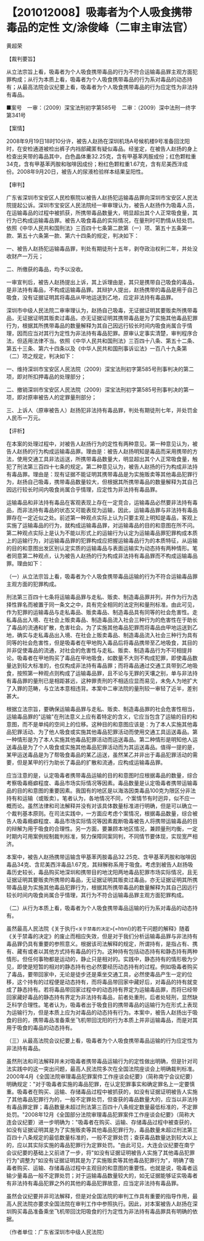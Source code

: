 # 【201012008】吸毒者为个人吸食携带毒品的定性 文/涂俊峰（二审主审法官）

黄超荣

【裁判要旨】

从立法宗旨上看，吸毒者为个人吸食携带毒品的行为不符合运输毒品罪主观方面犯罪构成；从行为本质上看，吸毒者为个人吸食携带毒品的行为系对毒品的动态持有；从最高法院会议纪要上看，吸毒者为个人吸食携带毒品的行为应定性为非法持有毒品。

■案号　一审：（2009）深宝法刑初字第585号　二审：（2009）深中法刑一终字第341号

【案情】

2008年9月19日18时10分许，被告人赵扬在深圳机场A号候机楼9号准备回沈阳时，在安检通道被检出裤子内裆部藏匿有疑似毒品。经鉴定，在被告人赵扬的身上检查出夹带的毒品其中，白色晶体重32.25克，含有甲基苯丙胺成份；红色颗粒重34克，含有甲基苯丙胺和咖啡因成份；粉红色颗粒重1.67克，含有尼美西泮成份。2008年9月20日，被告人的尿液检验样本结果呈阳性。

【审判】

广东省深圳市宝安区人民检察院以被告人赵扬犯运输毒品罪向深圳市宝安区人民法院提起公诉。深圳市宝安区人民法院经一审审理认为，被告人赵扬作为吸毒人员，在运输毒品的过程中被抓获，所携带毒品数量大，明显超出其个人正常吸食量，其行为已构成运输毒品罪。被告人吸食毒品的实际情况，在量刑时可酌情从轻处罚。依照《中华人民共和国刑法》三百四十七条第二款第（一）项、第五十五条第一款、第五十六条第一款、第六十四条的规定，判决如下：

一、被告人赵扬犯运输毒品罪，判处有期徒刑十五年，剥夺政治权利二年，并处没收财产一万元；

二、所缴获的毒品，均予以没收。

一审宣判后，被告人赵扬提出上诉，其上诉理由是，其只是携带自己吸食的毒品，是非法持有毒品，不构成运输毒品罪。其辩护人提出，赵扬携带的毒品是用于自己吸食，没有证据证明其将毒品从甲地运送到乙地，应定非法持有毒品罪。

深圳市中级人民法院二审审理认为，赵扬自己吸毒，无证据证明其要贩卖所携带毒品，无证据证明其贩卖过毒品，亦无证据证明其携带毒品是为了实施其他毒品犯罪行为，根据其所携带毒品的数量解释为其自己因远行较长时间内吸食尚属合乎情理，因而应当对其行为定性为非法持有毒品犯罪。原审认定事实清楚，审判程序合法，但适用法律不当。依照《中华人民共和国刑法》三百四十八条、第五十二条、第五十三条、第六十四条以及《中华人民共和国刑事诉讼法》一百八十九条第（二）项之规定，判决如下：

一、维持深圳市宝安区人民法院（2009）深宝法刑初字第585号刑事判决的第二项，即对所扣押毒品的处理部分；

二、撤销深圳市宝安区人民法院（2009）深宝法刑初字第585号刑事判决的第一项，即对原审被告人的定罪量刑部分；

三、上诉人（原审被告人）赵扬犯非法持有毒品罪，判处有期徒刑七年，并处罚金人民币一万元。

【评析】

在本案的处理过程中，对被告人赵扬行为的定性有两种意见。第一种意见认为，被告人赵扬的行为构成运输毒品罪。理由是：被告人赵扬明知是毒品而采用携带的方法，使用交通工具非法运送，所携带毒品数量大，明显超出其个人正常吸食量，触犯了刑法第三百四十七条的规定。第二种意见认为，被告人赵扬的行为构成非法持有毒品罪。理由是：现有证据不能证明其携带毒品是为实施贩卖等其他毒品犯罪行为，赵扬自己吸毒，携带毒品数量较大，但根据其所携带毒品的数量解释为其自己因远行较长时间内吸食尚属合乎情理，应定性为非法持有毒品罪。

运输毒品和非法持有毒品在客观表现上存在一定竞合，运输毒品必然要非法持有毒品，而非法持有毒品的状态又可能表现为运输，因此，运输毒品罪与非法持有毒品罪存在一定近似之处。前述第一种观点实际上认为只要主观上明知是毒品，客观上实施了运输毒品的行为，就构成运输毒品罪，对运输毒品的目的和意图在所不问。第二种观点实际上是认为不能以形式上的运输行为认定为运输毒品罪犯罪构成本质上的运输行为，对运输毒品罪的犯罪构成应把握运输毒品行为的本质特征，从运输的目的和意图出发区别认定实质的运输毒品与表面运输实为动态持有两种情形。笔者同意第二种观点，认为被告人赵扬的行为构成非法持有毒品罪而不构成运输毒品罪。理由如下：

（一）从立法宗旨上看，吸毒者为个人吸食携带毒品运输的行为不符合运输毒品罪主观方面的犯罪构成。

刑法第三百四十七条将运输毒品罪与走私、贩卖、制造毒品罪并列，并作为行为选择性罪名而被置于同一条文之中，具有完全相同的法定刑和量刑标准。由此可见，作为犯罪的运输毒品与走私毒品、贩卖毒品、制造毒品具有同等的社会危害性。走私毒品出入境、在社会上贩卖毒品、制造毒品流入社会三种行为的危害性在于助长了毒品的流通和扩散，危害社会。为了实施其他毒品犯罪而将毒品由甲地运送到乙地，确实与走私毒品出入境、在社会上贩卖毒品、制造毒品流入社会三种行为具有同等的社会危害性，但是吸毒者在甲地购入毒品后将毒品携带至乙地吸食，其目的并非促使毒品的流通，对社会的危害性与走私、贩卖、制造毒品行为不可相提并论。吸毒者在甲地购买了毒品在甲地吸食，如数量不大则不构成犯罪，即使毒品数量达到较大标准的，也仅构成非法持有毒品罪；而将毒品通过交通工具带到乙地吸食，按照第一种观点则构成了运输毒品罪，且不论与无罪的天壤之别，单与非法持有毒品罪的量刑已是相距甚远，这种罪责刑的不相适应显而易见，未免人为地扩大了入罪的范畴，与立法本意相违背。本案中二审法院的量刑较一审轻了近半，差别甚大。

根据立法宗旨，要确保运输毒品罪与走私、贩卖、制造毒品罪的社会危害性相当，运输毒品罪的"运输"在刑法意义上应有着特定的含义，它应当包含了运输的目的和意图，而不是单纯的空间上的位移。这种目的和意图应该是：为了本人实施其他毒品犯罪活动、为了他人吸食或实施其他毒品犯罪活动而使用交通工具运送毒品。第一种情形是为了本人实施其他毒品犯罪活动而运送毒品。第二种情形是明知他人运送毒品是为了个人吸食或实施其他毒品犯罪活动而为其运送毒品。值得一提的是，某甲运送毒品是为了帮吸食毒品的某乙运送，虽然某乙并非出于毒品犯罪活动的需要，但是某甲的行为助长了毒品的扩散和流通，应构成运输毒品罪。

应当注意的是，认定吸毒者携带毒品运输的目的和意图时应根据毒品的数量，综合考察吸毒瘾癖程度、毒品市场实际情况等因素。毒品数量是认定吸毒者携带运输毒品的目的和意图的重要因素。我国有的地区是以海洛因类毒品100克为限区分非法持有和运输（或贩卖）。笔者认为，各地情况不同，个案情节有时迥异，似不应一概而论。虽然法律和司法解释并没有对该具体数量标准进行明确，但是可以确立一个裁判基本原则。在司法实践中，一方面应考虑个案情况，根据毒品数量，综合被告人吸毒瘾癖程度、毒品市场实际情况等因素裁断吸毒被告人将携带运输毒品的目的辩解为用于吸食的合理性。另一方面，要兼顾本地区情况，兼顾量刑均衡，一定时期内可用案例规制裁判标准，努力保障同案同判，不同情节要体现，实现宽严相济。

本案中，被告人赵扬携带运输含甲基苯丙胺毒品32.25克、含甲基苯丙胺和咖啡因毒品34克、含尼美西泮毒品1.67克，其辩解称系用于吸食。考虑到被告人赵扬吸毒历史较长，毒品购买地深圳和携带目的地沈阳两地毒品犯罪市场实际情况，且无证据证明其要贩卖所携带的毒品，无证据证明其贩卖过毒品，亦无证据证明其所携带毒品是为实施其他毒品犯罪行为，根据其所携带毒品的数量解释为其自己因远行较长时间内吸食尚属合乎情理，其行为不符合运输毒品罪主观方面犯罪构成。

（二）从行为本质上看，吸毒者为个人吸食携带毒品运输的行为系对毒品的动态持有。

虽然最高人民法院《关于执行`<关于禁毒的决定>`{=html}的若干问题的解释》随着《关于禁毒的决定》的废止而相应失效，但是对于我们分析运输毒品罪与非法持有毒品罪仍具有重要的参照意义。根据该司法解释的规定，所谓持有，是指占有、携有、藏有或者以其他方式持有毒品的行为。这种持有包括动态持有和静态持有两种情形。但任何事物都是运动的，静止只是相对的。实践中，静态持有的情形极为少见，即使是短暂的相对的静态持有也必然要经历动态持有的过程。例如吸毒者购买了毒品，要带回家中，无论是徒步还是乘坐交通工具，必然使毒品产生一定的位移，这个持有的过程便是动态持有，而将毒品带回家中藏好后，对毒品的持有就变成了静态持有。若将毒品带回家过程中的动态持有界定为运输毒品罪，而将已经带回家藏好毒品的静态持有界定为非法持有毒品，前者处重刑，后者处轻刑，显然缺乏科学合理性。笔者认为，吸毒者出于吸食目的携带毒品的运输行为在形式上表现为运输行为，但是本质上应为对毒品的动态持有行为。本案中，被告人赵扬出于吸食的目的，携带毒品准备乘坐飞机带回沈阳的行为本质上并非运输毒品，而是对其用于吸食的毒品的动态持有。

（三）从最高法院会议纪要上看，吸毒者为个人吸食携带毒品运输的行为应定性为非法持有毒品。

虽然刑法和司法解释并未对吸毒者携带毒品运输行为的定性做出明确，但是针对司法实践中的这一突出问题，最高人民法院多次在全国法院座谈会上明确裁判标准。2000年4月《全国法院审理毒品犯罪案件工作座谈会纪要》（简称南宁会议纪要）明确规定："对于吸毒者实施的毒品犯罪，在认定犯罪事实和确定罪名上一定要慎重。吸毒者在购买、运输、存储毒品过程中被抓获的，如没有证据证明被告人实施了其他毒品犯罪行为的，一般不定罪处罚，但查获的毒品数量大的，应当以非法持有毒品罪定罪；毒品数量未超过刑法第三百四十八条规定数量最低标准的，不定罪处罚。"2008年12月《全国部分法院审理毒品犯罪案件工作座谈会纪要》（简称大连会议纪要）进一步明确为："吸毒者在购买、运输、存储毒品过程中被查获的，如没有证据证明其是为了实施贩卖等其他毒品犯罪行为，毒品数量未超过刑法第三百四十八条规定的最低数量标准的，一般不定罪处罚；查获毒品数量达到较大以上的，应以其实际实施的毒品犯罪行为定罪处罚。"由此可见，大连会议纪要在南宁会议纪要的基础上又前进了一步，将"如没有证据证明被告人实施了其他毒品犯罪行为"调整为"如没有证据证明其是为了实施贩卖等其他毒品犯罪行为"，明确了吸毒者购买、运输、存储毒品过程中主观目的和意图的重要性。也就是说，吸毒者运输少量毒品一般不定罪处罚；对于运输毒品数量较大的，如无证据能够证实吸毒者有非法持有毒品犯罪之外的其他的毒品犯罪故意，应当定非法持有毒品罪。

虽然会议纪要并非司法解释，但是对全国法院的审判工作具有重要的指导作用，最高人民法院亦要求全国法院在审判工作中参照执行。因此，对本案被告人赵扬在深圳购买毒品准备乘坐飞机带回沈阳吸食的行为定性为非法持有毒品罪具有明确的依据。

（作者单位：广东省深圳市中级人民法院）